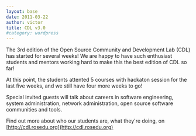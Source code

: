 ```yaml
--- 
layout: base
date: 2011-03-22
author: victor
title: CDL v3.0
#category: wordpress
---
```

The 3rd edition of the Open Source Community and Development Lab (CDL) has started for several weeks! We are happy to have such enthusiast students and mentors working hard to make this the best edition of CDL so far!

At this point, the students attented 5 courses with hackaton session for the last five weeks, and we still have four more weeks to go!

Special invited guests will talk about careers in software engineering, system administration, network administration, open source software communities and tools. 


Find out more about who our students are, what they're doing, on [http://cdl.rosedu.org](http://cdl.rosedu.org)
